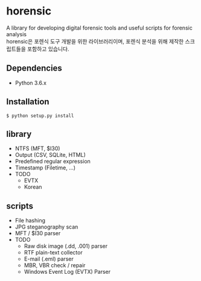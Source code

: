 # horensic
A library for developing digital forensic tools and useful scripts for forensic analysis  
horensic은 포렌식 도구 개발을 위한 라이브러리이며, 포렌식 분석을 위해 제작한 스크립트들을 포함하고 있습니다.

## Dependencies

* Python 3.6.x

## Installation
    $ python setup.py install

## library
* NTFS (MFT, $I30)
* Output (CSV, SQLite, HTML)
* Predefined regular expression
* Timestamp (Filetime, ...)
* TODO
    * EVTX 
    * Korean

## scripts
* File hashing
* JPG steganography scan
* MFT / $I30 parser
* TODO
    * Raw disk image (.dd, .001) parser
    * RTF plain-text collector
    * E-mail (.eml) parser
    * MBR, VBR check / repair
    * Windows Event Log (EVTX) Parser
